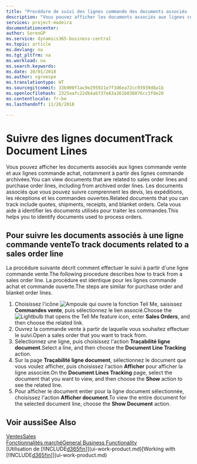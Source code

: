 ```yaml
---
title: "Procédure de suivi des lignes commande des documents associés | Microsoft Docs"
description: "Vous pouvez afficher les documents associés aux lignes commande vente et aux lignes commande achat, notamment à partir des lignes commande archivées. Les documents associés que vous pouvez suivre comprennent les devis, les expéditions, les réceptions et les commandes ouvertes. Cela vous aide à identifier les documents utilisés pour traiter les commandes."
services: project-madeira
documentationcenter: 
author: SorenGP
ms.service: dynamics365-business-central
ms.topic: article
ms.devlang: na
ms.tgt_pltfrm: na
ms.workload: na
ms.search.keywords: 
ms.date: 10/01/2018
ms.author: sgroespe
ms.translationtype: HT
ms.sourcegitcommit: 33b900f1ac9e295921e7f3d6ea72cc93939d8a1b
ms.openlocfilehash: 2325aafc22db4ab737e63a261b836076cc3fde20
ms.contentlocale: fr-be
ms.lasthandoff: 11/26/2018

---
```

# <a name="track-document-lines"></a><span data-ttu-id="3636e-105">Suivre des lignes document</span><span class="sxs-lookup"><span data-stu-id="3636e-105">Track Document Lines</span></span>
<span data-ttu-id="3636e-106">Vous pouvez afficher les documents associés aux lignes commande vente et aux lignes commande achat, notamment à partir des lignes commande archivées.</span><span class="sxs-lookup"><span data-stu-id="3636e-106">You can view documents that are related to sales order lines and purchase order lines, including from archived order lines.</span></span> <span data-ttu-id="3636e-107">Les documents associés que vous pouvez suivre comprennent les devis, les expéditions, les réceptions et les commandes ouvertes.</span><span class="sxs-lookup"><span data-stu-id="3636e-107">Related documents that you can track include quotes, shipments, receipts, and blanket orders.</span></span> <span data-ttu-id="3636e-108">Cela vous aide à identifier les documents utilisés pour traiter les commandes.</span><span class="sxs-lookup"><span data-stu-id="3636e-108">This helps you to identify documents used to process orders.</span></span>  

## <a name="to-track-documents-related-to-a-sales-order-line"></a><span data-ttu-id="3636e-109">Pour suivre les documents associés à une ligne commande vente</span><span class="sxs-lookup"><span data-stu-id="3636e-109">To track documents related to a sales order line</span></span>
<span data-ttu-id="3636e-110">La procédure suivante décrit comment effectuer le suivi à partir d'une ligne commande vente.</span><span class="sxs-lookup"><span data-stu-id="3636e-110">The following procedure describes how to track from a sales order line.</span></span> <span data-ttu-id="3636e-111">La procédure est identique pour les lignes commande achat et commande ouverte.</span><span class="sxs-lookup"><span data-stu-id="3636e-111">The steps are similar for purchase order and blanket order lines.</span></span>

1.  <span data-ttu-id="3636e-112">Choisissez l'icône ![Ampoule qui ouvre la fonction Tell Me](media/ui-search/search_small.png "Dites-moi ce que vous voulez faire"), saisissez **Commandes vente**, puis sélectionnez le lien associé.</span><span class="sxs-lookup"><span data-stu-id="3636e-112">Choose the ![Lightbulb that opens the Tell Me feature](media/ui-search/search_small.png "Tell me what you want to do") icon, enter **Sales Orders**, and then choose the related link.</span></span>  
2.  <span data-ttu-id="3636e-113">Ouvrez la commande vente à partir de laquelle vous souhaitez effectuer le suivi.</span><span class="sxs-lookup"><span data-stu-id="3636e-113">Open a sales order that you want to track from.</span></span>  
3.  <span data-ttu-id="3636e-114">Sélectionnez une ligne, puis choisissez l'action **Traçabilité ligne document**.</span><span class="sxs-lookup"><span data-stu-id="3636e-114">Select a line, and then choose the **Document Line Tracking** action.</span></span>
4. <span data-ttu-id="3636e-115">Sur la page **Traçabilité ligne document**, sélectionnez le document que vous voulez afficher, puis choisissez l'action **Afficher** pour afficher la ligne associée.</span><span class="sxs-lookup"><span data-stu-id="3636e-115">On the **Document Lines Tracking** page, select the document that you want to view, and then choose the **Show** action to see the related line.</span></span>
5. <span data-ttu-id="3636e-116">Pour afficher le document entier pour la ligne document sélectionnée, choisissez l'action **Afficher document**.</span><span class="sxs-lookup"><span data-stu-id="3636e-116">To view the entire document for the selected document line, choose the **Show Document** action.</span></span>

## <a name="see-also"></a><span data-ttu-id="3636e-117">Voir aussi</span><span class="sxs-lookup"><span data-stu-id="3636e-117">See Also</span></span>
[<span data-ttu-id="3636e-118">Ventes</span><span class="sxs-lookup"><span data-stu-id="3636e-118">Sales</span></span>](sales-manage-sales.md)  
[<span data-ttu-id="3636e-119">Fonctionnalités marché</span><span class="sxs-lookup"><span data-stu-id="3636e-119">General Business Functionality</span></span>](ui-across-business-areas.md)  
<span data-ttu-id="3636e-120">[Utilisation de [!INCLUDE[d365fin](includes/d365fin_md.md)]](ui-work-product.md)</span><span class="sxs-lookup"><span data-stu-id="3636e-120">[Working with [!INCLUDE[d365fin](includes/d365fin_md.md)]](ui-work-product.md)</span></span>

